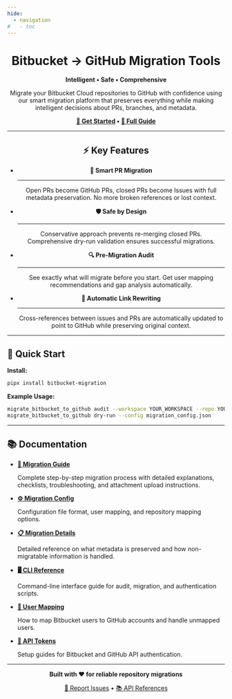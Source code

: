 ```yaml
---
hide:
  - navigation
#   - toc
---
```


<div style="text-align: center;" markdown="1">

# Bitbucket → GitHub Migration Tools

**Intelligent • Safe • Comprehensive**

Migrate your Bitbucket Cloud repositories to GitHub with confidence using our smart migration platform that preserves everything while making intelligent decisions about PRs, branches, and metadata.

**[🚀 Get Started](#quick-start) • [📖 Full Guide](migration_guide.md)**

</div>

---

<div style="text-align: center;" markdown="1">

## ⚡ Key Features

</div>

<div class="grid cards" style="text-align: center;" markdown="1">

-   **🧠 Smart PR Migration**
    
    ---
    
    Open PRs become GitHub PRs, closed PRs become Issues with full metadata preservation. No more broken references or lost context.
    

-   **🛡️ Safe by Design**
    
    ---
    
    Conservative approach prevents re-merging closed PRs. Comprehensive dry-run validation ensures successful migrations.

-   **🔍 Pre-Migration Audit**
    
    ---
    
    See exactly what will migrate before you start. Get user mapping recommendations and gap analysis automatically.

-   **🔗 Automatic Link Rewriting**
    
    ---
    
    Cross-references between issues and PRs are automatically updated to point to GitHub while preserving original context.

</div>

---

## 🚀 Quick Start

**Install:**
```bash
pipx install bitbucket-migration
```

**Example Usage:**
```bash
migrate_bitbucket_to_github audit --workspace YOUR_WORKSPACE --repo YOUR_REPO
migrate_bitbucket_to_github dry-run --config migration_config.json
```

---

## 📚 Documentation

<div class="grid cards" markdown="1">

-   **[📖 Migration Guide](migration_guide.md)**

    Complete step-by-step migration process with detailed explanations, checklists, troubleshooting, and attachment upload instructions.

-   **[⚙️ Migration Config](reference/migration_config.md)**

    Configuration file format, user mapping, and repository mapping options.

-   **[📋 Migration Details](reference/migration_details.md)**

    Detailed reference on what metadata is preserved and how non-migratable information is handled.

-   **[🖥️ CLI Reference](reference/cli_reference.md)**

    Command-line interface guide for audit, migration, and authentication scripts.

-   **[👥 User Mapping](reference/user_mapping.md)**

    How to map Bitbucket users to GitHub accounts and handle unmapped users.

-   **[🔑 API Tokens](reference/api_tokens.md)**

    Setup guides for Bitbucket and GitHub API authentication.

</div>

---

<div style="text-align: center;" markdown="1">

**Built with ❤️ for reliable repository migrations**

[🐛 Report Issues](https://github.com/fkloosterman/bitbucket-migration/issues) • [📚 API References](reference/migration_config.md)

</div>


